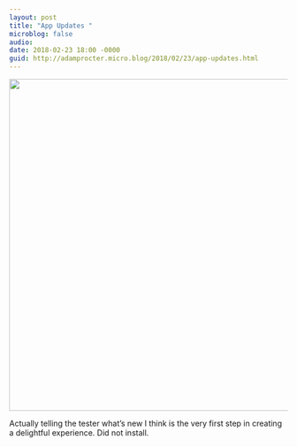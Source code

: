 ```yaml
---
layout: post
title: "App Updates "
microblog: false
audio: 
date: 2018-02-23 18:00 -0000
guid: http://adamprocter.micro.blog/2018/02/23/app-updates.html
---
```


<img src="http://discursive.adamprocter.co.uk/uploads/2018/e4e40bfbfc.jpg" width="600" height="600" style="height: auto;" class="sunlit_image" />

Actually telling the tester what’s new I think is the very first step in creating a delightful experience. Did not install. 


